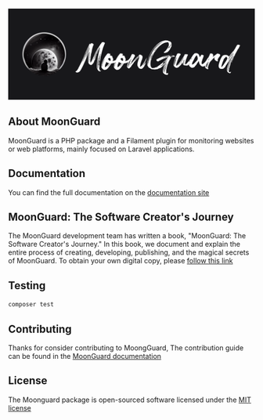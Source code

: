 
<p align="center"><a href="https://moonguard.dev" target="_blank"><img src="https://github.com/taecontrol/moonguard/blob/main/art/moonguard-logo.png?raw=true" width="600" alt="MoonGuard Logo"></a></p>

## About MoonGuard

MoonGuard is a PHP package and a Filament plugin for monitoring websites or
web platforms, mainly focused on Laravel applications.

## Documentation

You can find the full documentation on the [documentation site](https://docs.moonguard.dev)

## MoonGuard: The Software Creator's Journey

The MoonGuard development team has written a book, "MoonGuard: The Software
Creator's Journey." In this book, we document and explain the entire process
of creating, developing, publishing, and the magical secrets of MoonGuard. To
obtain your own digital copy, please [follow this link](https://moonguard.dev)

## Testing

```bash
composer test
```

## Contributing

Thanks for consider contributing to MoongGuard, The contribution guide can be
found in the [MoonGuard documentation](https://docs.moonguard.dev/contributions)

## License

The Moonguard package is open-sourced software licensed under the [MIT license](https://opensource.org/licenses/MIT)
